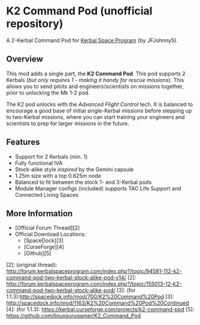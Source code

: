 # K2 Command Pod (unofficial repository)
A 2-Kerbal Command Pod for [Kerbal Space Program][1] (by JFJohnny5).

## Overview
This mod adds a single part, the **K2 Command Pod**. This pod supports 2 Kerbals (*but only requires 1 - making it handy for rescue missions*). This allows you to send pilots and engineers/scientists on missions together, prior to unlocking the Mk 1-2 pod. 

The K2 pod unlocks with the *Advanced Flight Control* tech. It is balanced to encourage a good base of initial single-Kerbal missions before stepping up to two-Kerbal missions, where you can start training your engineers and scientists to prep for larger missions in the future.

## Features
* Support for 2 Kerbals (min. 1)
* Fully functional IVA
* Stock-alike style *inspired* by the Gemini capsule
* 1.25m size with a top 0.625m node
* Balanced to fit between the stock 1- and 3-Kerbal pods
* Module Manager configs (included) supports TAC Life Support and Connected Living Spaces

## More Information
* [Official Forum Thread][2]
* Official Download Locations:
  * [SpaceDock][3]
  * [CurseForge][4]
  * [Github][5]


[1]: http://kerbalspaceprogram.com
[2]: (original thread): http://forum.kerbalspaceprogram.com/index.php?/topic/94581-112-k2-command-pod-two-kerbal-stock-alike-pod-v14/
[2]: http://forum.kerbalspaceprogram.com/index.php?/topic/155013-12-k2-command-pod-two-kerbal-stock-alike-pod/
[3]: (for 1.1.3):http://spacedock.info/mod/700/K2%20Command%20Pod
[3]: http://spacedock.info/mod/1163/K2%20Command%20Pod%20Continued
[4]: (for 1.1.3): https://kerbal.curseforge.com/projects/k2-command-pod
[5]: https://github.com/linuxgurugamer/K2_Command_Pod
